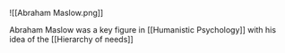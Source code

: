 ![[Abraham Maslow.png]]

Abraham Maslow was a key figure in [[Humanistic Psychology]] with his idea of the [[Hierarchy of needs]]